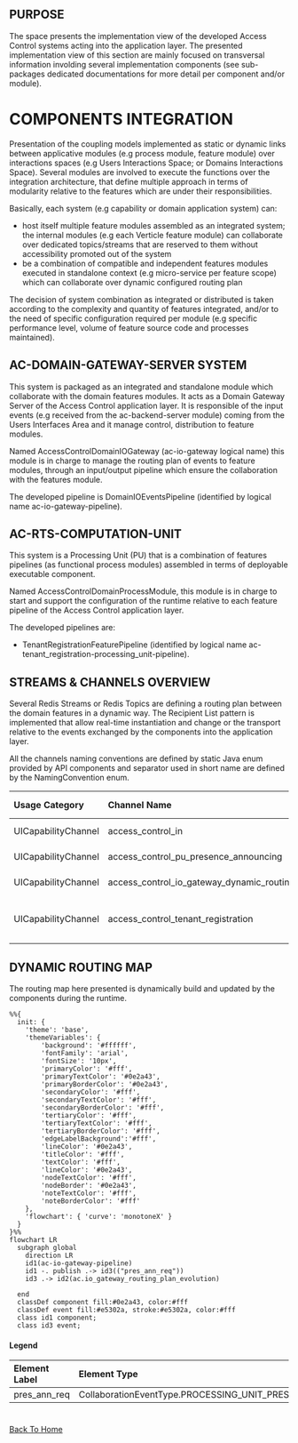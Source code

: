## PURPOSE
The space presents the implementation view of the developed Access Control systems acting into the application layer.
The presented implementation view of this section are mainly focused on transversal information involding several implementation components (see sub-packages dedicated documentations for more detail per component and/or module).

# COMPONENTS INTEGRATION
Presentation of the coupling models implemented as static or dynamic links between applicative modules (e.g process module, feature module) over interactions spaces (e.g Users Interactions Space; or Domains Interactions Space).
Several modules are involved to execute the functions over the integration architecture, that define multiple approach in terms of modularity relative to the features which are under their responsibilities.

Basically, each system (e.g capability or domain application system) can:
- host itself multiple feature modules assembled as an integrated system; the internal modules (e.g each Verticle feature module) can collaborate over dedicated topics/streams that are reserved to them without accessibility promoted out of the system
- be a combination of compatible and independent features modules executed in standalone context (e.g micro-service per feature scope) which can collaborate over dynamic configured routing plan

The decision of system combination as integrated or distributed is taken according to the complexity and quantity of features integrated, and/or to the need of specific configuration required per module (e.g specific performance level, volume of feature source code and processes maintained).

## AC-DOMAIN-GATEWAY-SERVER SYSTEM
This system is packaged as an integrated and standalone module which collaborate with the domain features modules. It acts as a Domain Gateway Server of the Access Control application layer.
It is responsible of the input events (e.g received from the ac-backend-server module) coming from the Users Interfaces Area and it manage control, distribution to feature modules.

Named AccessControlDomainIOGateway (ac-io-gateway logical name) this module is in charge to manage the routing plan of events to feature modules, through an input/output pipeline which ensure the collaboration with the features module.

The developed pipeline is DomainIOEventsPipeline (identified by logical name ac-io-gateway-pipeline).

## AC-RTS-COMPUTATION-UNIT
This system is a Processing Unit (PU) that is a combination of features pipelines (as functional process modules) assembled in terms of deployable executable component.

Named AccessControlDomainProcessModule, this module is in charge to start and support the configuration of the runtime relative to each feature pipeline of the Access Control application layer.

The developed pipelines are:
- TenantRegistrationFeaturePipeline (identified by logical name ac-tenant_registration-processing_unit-pipeline).

## STREAMS & CHANNELS OVERVIEW
Several Redis Streams or Redis Topics are defining a routing plan between the domain features in a dynamic way. The Recipient List pattern is implemented that allow real-time instantiation and change or the transport relative to the events exchanged by the components into the application layer.

All the channels naming conventions are defined by static Java enum provided by API components and separator used in short name are defined by the NamingConvention enum.

|Usage Category|Channel Name|Short Name|Channel Type|Supported Event Types|Ownership|
|:--|:--|:--|:--|:--|:--|
|UICapabilityChannel|access_control_in|ac-in|Redis Stream|Command|ac-io-gateway-pipeline|
|UICapabilityChannel|access_control_pu_presence_announcing|ac.pu_presence_announcing|Redis Topic|DomainEvent(ProcessingUnitPresenceAnnounced)|ac-io-gateway-pipeline|
|UICapabilityChannel|access_control_io_gateway_dynamic_routing_plan_evolution|ac.io_gateway_routing_plan_evolution|Redis Topic|Command(CollaborationEventType.PROCESSING_UNIT_PRESENCE_ANNOUNCE_REQUESTED), DomainEvent(CollaborationEventType.PROCESSING_UNIT_ROUTING_PATHS_REGISTERED)|ac-io-gateway-pipeline|
|UICapabilityChannel|access_control_tenant_registration|ac-tenant_registration|Redis Stream| |ac-tenant_registration-processing_unit-pipeline|

## DYNAMIC ROUTING MAP
The routing map here presented is dynamically build and updated by the components during the runtime.

```mermaid
%%{
  init: {
    'theme': 'base',
    'themeVariables': {
        'background': '#ffffff',
        'fontFamily': 'arial',
        'fontSize': '10px',
        'primaryColor': '#fff',
        'primaryTextColor': '#0e2a43',
        'primaryBorderColor': '#0e2a43',
        'secondaryColor': '#fff',
        'secondaryTextColor': '#fff',
        'secondaryBorderColor': '#fff',
        'tertiaryColor': '#fff',
        'tertiaryTextColor': '#fff',
        'tertiaryBorderColor': '#fff',
        'edgeLabelBackground':'#fff',
        'lineColor': '#0e2a43',
        'titleColor': '#fff',
        'textColor': '#fff',
        'lineColor': '#0e2a43',
        'nodeTextColor': '#fff',
        'nodeBorder': '#0e2a43',
        'noteTextColor': '#fff',
        'noteBorderColor': '#fff'
    },
    'flowchart': { 'curve': 'monotoneX' }
  }
}%%
flowchart LR
  subgraph global
    direction LR
    id1(ac-io-gateway-pipeline)
    id1 -. publish .-> id3(("pres_ann_req"))
    id3 .-> id2(ac.io_gateway_routing_plan_evolution)
    
  end
  classDef component fill:#0e2a43, color:#fff
  classDef event fill:#e5302a, stroke:#e5302a, color:#fff
  class id1 component;
  class id3 event;

```

#### Legend
|Element Label|Element Type|
|:--|:--|
|pres_ann_req|CollaborationEventType.PROCESSING_UNIT_PRESENCE_ANNOUNCE_REQUESTED|

#
[Back To Home](/README.md)
